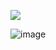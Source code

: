 ![](https://github.com/weichao66666/ARNativeOSGProj/raw/master/README.md-assets/demo.png)

![image](https://github.com/weichao66666/ARNativeOSGProj/blob/master/README.md-assets/demo.gif)
